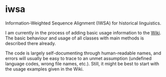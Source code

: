 # iwsa
Information-Weighted Sequence Alignment (IWSA) for historical linguistics.

I am currently in the process of adding basic usage information to the [Wiki](https://github.com/jdellert/iwsa/wiki).
The basic behaviour and usage of all classes with main methods is described there already.

The code is largely self-documenting through human-readable names, and errors will usually be easy to trace to an unmet assumption (undefined language codes, wrong file names, etc.). Still, it might be best to start with the usage examples given in the Wiki.
